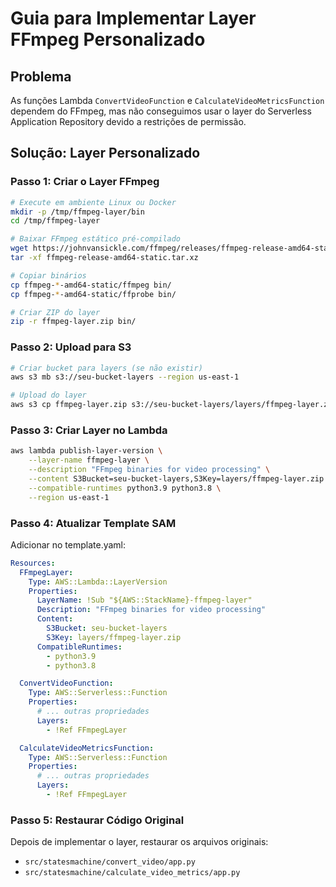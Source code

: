 # Guia para Implementar Layer FFmpeg Personalizado

## Problema
As funções Lambda `ConvertVideoFunction` e `CalculateVideoMetricsFunction` dependem do FFmpeg, mas não conseguimos usar o layer do Serverless Application Repository devido a restrições de permissão.

## Solução: Layer Personalizado

### Passo 1: Criar o Layer FFmpeg

```bash
# Execute em ambiente Linux ou Docker
mkdir -p /tmp/ffmpeg-layer/bin
cd /tmp/ffmpeg-layer

# Baixar FFmpeg estático pré-compilado
wget https://johnvansickle.com/ffmpeg/releases/ffmpeg-release-amd64-static.tar.xz
tar -xf ffmpeg-release-amd64-static.tar.xz

# Copiar binários
cp ffmpeg-*-amd64-static/ffmpeg bin/
cp ffmpeg-*-amd64-static/ffprobe bin/

# Criar ZIP do layer
zip -r ffmpeg-layer.zip bin/
```

### Passo 2: Upload para S3

```bash
# Criar bucket para layers (se não existir)
aws s3 mb s3://seu-bucket-layers --region us-east-1

# Upload do layer
aws s3 cp ffmpeg-layer.zip s3://seu-bucket-layers/layers/ffmpeg-layer.zip
```

### Passo 3: Criar Layer no Lambda

```bash
aws lambda publish-layer-version \
    --layer-name ffmpeg-layer \
    --description "FFmpeg binaries for video processing" \
    --content S3Bucket=seu-bucket-layers,S3Key=layers/ffmpeg-layer.zip \
    --compatible-runtimes python3.9 python3.8 \
    --region us-east-1
```

### Passo 4: Atualizar Template SAM

Adicionar no template.yaml:

```yaml
Resources:
  FFmpegLayer:
    Type: AWS::Lambda::LayerVersion
    Properties:
      LayerName: !Sub "${AWS::StackName}-ffmpeg-layer"
      Description: "FFmpeg binaries for video processing"
      Content:
        S3Bucket: seu-bucket-layers
        S3Key: layers/ffmpeg-layer.zip
      CompatibleRuntimes:
        - python3.9
        - python3.8

  ConvertVideoFunction:
    Type: AWS::Serverless::Function
    Properties:
      # ... outras propriedades
      Layers:
        - !Ref FFmpegLayer

  CalculateVideoMetricsFunction:
    Type: AWS::Serverless::Function
    Properties:
      # ... outras propriedades
      Layers:
        - !Ref FFmpegLayer
```

### Passo 5: Restaurar Código Original

Depois de implementar o layer, restaurar os arquivos originais:
- `src/statesmachine/convert_video/app.py`
- `src/statesmachine/calculate_video_metrics/app.py`
